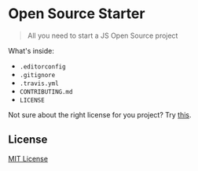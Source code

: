 # Open Source Starter
> All you need to start a JS Open Source project

What's inside:

* ```.editorconfig```
* ```.gitignore```
* ```.travis.yml```
* ```CONTRIBUTING.md```
* ```LICENSE```

Not sure about the right license for you project? Try [this](http://choosealicense.com/).

## License

[MIT License](http://opensource.org/licenses/MIT)
